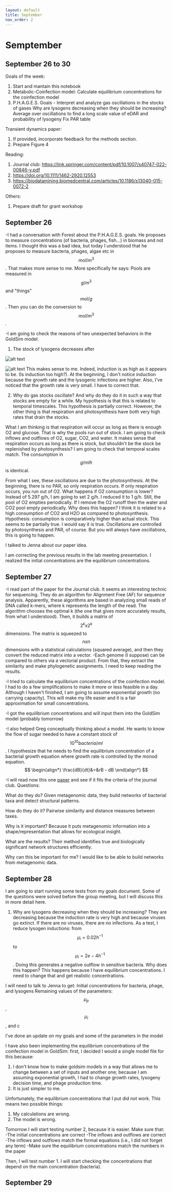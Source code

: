 ```yaml
---
layout: default
title: September
nav_order: 2
---
```


# Semptember

## September 26 to 30

Goals of the week:
1. Start and mantain this notebook
1. Metabolic-Coinfection model: Calculate equilibrium concentrations for the coinfection model
2. P.H.A.G.E.S. Goals - Interpret and analyze gas oscillations in the stocks of gases
   		        Why are lysogens decreasing when they should be increasing?
			Average over oscillations to find a long scale value of eDAR and probability of lysogeny
			Fix PAR table

Transient dynamics paper:
1. If provided, incorporate feedback for the methods section.
2. Prepare Figure 4

Reading:
1. Journal club: https://link.springer.com/content/pdf/10.1007/s40747-022-00846-y.pdf
2. https://doi.org/10.1111/1462-2920.12553
3. https://biodatamining.biomedcentral.com/articles/10.1186/s13040-015-0072-2

Others:
1. Prepare draft for grant workshop


## September 26

-I had a conversation with Forest about the P.H.A.G.E.S. goals. He proposes to measure concentrations (of bacteria, phages, fish...) in biomass and not items. I thought this was a bad idea, but today I understood that he proposes to measure bacteria, phages, algae etc in $$mol/m^3$$. That makes more sense to me. More specifically he says:
Pools are measured in $$g/m^3$$ and "things" $$mol/g$$. Then you can do the conversion to $$mol/m^3$$.

-I am going to check the reasons of two unexpected behaviors in the GoldSim model.
1. The stock of lysogens decreases after 

![alt text](../results/26_09_1.jpg "Test")

![alt text](../results/26_09_2.png "Test 2")
This makes sense to me. Indeed, induction is as high as it appears to be. (Is induction too high?). At the beginning,
I don't notice induction because the growth rate and the lysogenic infections are higher. Also, I've noticed that the growth rate 
is very small. I have to correct that.

2. Why do gas stocks oscillate? And why do they do it in such a way that stocks are empty for a while.
My hypothesis is that this is related to temporal timescales. This hypothesis is partially correct. However, the other thing is that respiration and photosynthesis have both very high rates that drain the stocks.

What I am thinking is that respiration will occur as long as there is enough O2 and glucose. That is why the pools run out of stock.
I am going to check inflows and outflows of O2, sugar, CO2, and water.
It makes sense that respiration occurs as long as there is stock, but shouldn't be the stock be replenished by photosynthesis?
I am going to check that temporal scales match.
The consumption in $$g/ml h$$ is identical. 

From what I see, these oscillations are due to the photosynthesis. At the beginning, there is no PAR, so only respiration occurs.
If only respiration occurs, you run out of O2. What happens if O2 consumption is lower?
Instead of 5.297 g/h, I am going to set 2 g/h.
I reduced it to 1 g/h. Still, the pool of O2 empties periodically.
If I remove the O2 runoff then the water and CO2 pool empty periodically. Why does this happen?
I think it is related to a high consumption of CO2 and H2O as compared to photosynthesis.
Hypothesis: consumption is comparatively higher than actual stock.
This seems to be partially true.
I would say it is true. Oscillations are controlled by photosynthesis and PAR, of course. But you will always have oscillations,
this is going to happen.

I talked to Jenna about our paper idea.

I am correcting the previous results in the lab meeting presentation.
I realized the initial concentrations are the equilibrium concentrations.



## September 27

-I read part of the paper for the Journal club. It seems an interesting technic for sequencing. They do an algorithm for Alignment Free (AF) for sequence analysis. Apparently, these algorithms are based
in analyzing small reads of DNA called k-mers, where k represents the length of the read. The algorithm chooses the optimal k (the one that gives more accurately results, from what I understood). Then, it builds a matrix of $$2^k x 2^k$$ dimensions. The matrix is squeezed to $$nxn$$ dimensions with a statistical calculations (squared average), and then they convert the reduced matrix into a vector.
-Each genome (I suppose) can be compared to others via a vectorial product. From that, they extract the similarity and make phylogenetic assignments. I need to keep reading the results.

-I tried to calculate the equilibrium concentrations of the coinfection model. I had to do a few simplifications to make it more or less feasible in a day. Although I haven't finished, I am going to assume exponential growth (no carrying capacity). This will make my life easier and it is a fair approximation for small concentrations.

-I got the equilibrium concentrations and will input them into the GoldSim model (probably tomorrow)

-I also helped Greg conceptually thinking about a model. He wants to know the flow of sugar needed to have a constant stock of $$10^10 bacteria/ml$$. I hypothesize that he needs to find the equilibrium concentration of a bacterial growth equation where growth rate is controlled by the monod equation.
$$
\begin{align*}
\frac{dB}{dt}&=&rB - dB
\end{align*}
$$

-I will read now this one [paper](https://biodatamining.biomedcentral.com/articles/10.1186/s13040-015-0072-2) and see if it fits the criteria of the journal club. Questions:

What do they do?
Given metagenomic data, they build networks of bacterial taxa and detect structural patterns.

How do they do it?
Pairwise similarity and distance measures between taxes.

Why is it important?
Because it puts metagenomic information into a shape/representation that allows for ecological insight.

What are the results?
Their method identifies true and biologically significant network structures efficiently.

Why can this be important for me?
I would like to be able to build networks from metagenomic data.

## September 28

I am going to start running some tests from my goals document. Some of the questions were solved before the group meeting, but I will discuss this in more detail here.
1. Why are lysogens decreasing when they should be increasing?
They are decreasing because the induction rate is very high and because viruses go extinct. If there are no viruses, there are no infections.
As a test, I reduce lysogen inductions: from $$\mu_i=0.02 h^{-1}$$ to $$\mu_i=2e-4 h^{-1}$$.
Doing this generates a negative outflow in sensitive bacteria. Why does this happen?
This happens because I have equilibrium concentrations. I need to change that and get realistic concentrations.

I will need to talk to Jenna to get:
Initial concentrations for bacteria, phage, and lysogens
Remaining values of the parameters: $$\mu_p$$, $$\mu_i$$, and c

I've done an update on my goals and some of the parameters in the model

I have also been implementing the equilibrium concentrations of the coinfection model in GoldSim:
first, I decided I would a single model file for this because:
1. I don't know how to make goldsim models in a way that allows me to change between a set of inputs and another one;
because I am assuming exponential growth, I had to change growth rates, lysogeny decision time, and phage production time.
2. It is just simpler to me.

Unfortunately, the equilibrium concentrations that I put did not work. This means two possible things:
1. My calculations are wrong.
2. The model is wrong.

Tomorrow I will start testing number 2, because it is easier. Make sure that:
-The initial concentrations are correct
-The inflows and outflows are correct
-The inflows and outflows match the formal equations (i.e., I did not forget any term)
-Make sure the equilibrium concentrations match the numbers in the paper

Then, I will test number 1. I will start checking the concentrations that depend on the main concentration (bacteria).

## September 29

